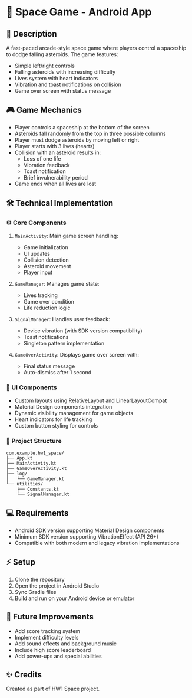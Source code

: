 # 🚀 Space Game - Android App

## 📱 Description
A fast-paced arcade-style space game where players control a spaceship to dodge falling asteroids. The game features:
- Simple left/right controls
- Falling asteroids with increasing difficulty
- Lives system with heart indicators
- Vibration and toast notifications on collision
- Game over screen with status message

## 🎮 Game Mechanics
- Player controls a spaceship at the bottom of the screen
- Asteroids fall randomly from the top in three possible columns
- Player must dodge asteroids by moving left or right
- Player starts with 3 lives (hearts)
- Collision with an asteroid results in:
  - Loss of one life
  - Vibration feedback
  - Toast notification
  - Brief invulnerability period
- Game ends when all lives are lost

## 🛠️ Technical Implementation

### ⚙️ Core Components
1. `MainActivity`: Main game screen handling:
   - Game initialization
   - UI updates
   - Collision detection
   - Asteroid movement
   - Player input

2. `GameManager`: Manages game state:
   - Lives tracking
   - Game over condition
   - Life reduction logic

3. `SignalManager`: Handles user feedback:
   - Device vibration (with SDK version compatibility)
   - Toast notifications
   - Singleton pattern implementation

4. `GameOverActivity`: Displays game over screen with:
   - Final status message
   - Auto-dismiss after 1 second

### 🎨 UI Components
- Custom layouts using RelativeLayout and LinearLayoutCompat
- Material Design components integration
- Dynamic visibility management for game objects
- Heart indicators for life tracking
- Custom button styling for controls

### 📂 Project Structure
```
com.example.hw1_space/
├── App.kt
├── MainActivity.kt
├── GameOverActivity.kt
├── log/
│   └── GameManager.kt
└── utilities/
    ├── Constants.kt
    └── SignalManager.kt
```

## 💻 Requirements
- Android SDK version supporting Material Design components
- Minimum SDK version supporting VibrationEffect (API 26+)
- Compatible with both modern and legacy vibration implementations

## ⚡ Setup
1. Clone the repository
2. Open the project in Android Studio
3. Sync Gradle files
4. Build and run on your Android device or emulator

## 🎯 Future Improvements
- Add score tracking system
- Implement difficulty levels
- Add sound effects and background music
- Include high score leaderboard
- Add power-ups and special abilities

## ✨ Credits
Created as part of HW1 Space project.